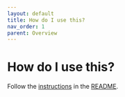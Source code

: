 ```yaml
---
layout: default
title: How do I use this?
nav_order: 1
parent: Overview
---
```


# How do I use this?

Follow the [instructions](https://github.com/kwens/grpc-gateway#usage) in the [README](https://github.com/kwens/grpc-gateway#readme).
